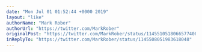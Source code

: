 ```yaml
---
date: "Mon Jul 01 01:52:44 +0000 2019"
layout: "like"
authorName: "Mark Rober"
authorUrl: "https://twitter.com/MarkRober"
originalPost: "https://twitter.com/MarkRober/status/1145510518066577408"
inReplyTo: "https://twitter.com/MarkRober/status/1145508051983618048"
---
```

